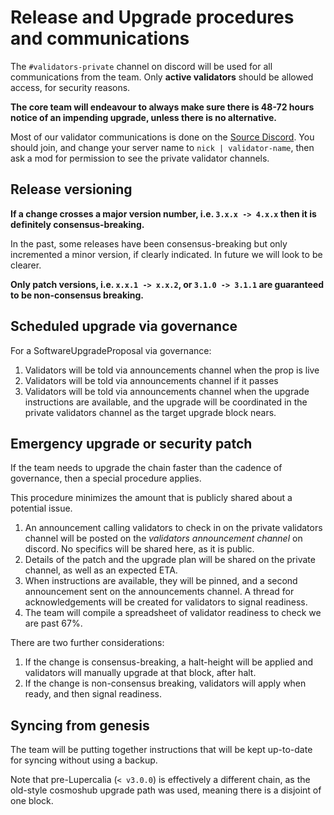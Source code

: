 # Release and Upgrade procedures and communications

The `#validators-private` channel on discord will be used for all communications from the team. Only **active validators** should be allowed access, for security reasons.

**The core team will endeavour to always make sure there is 48-72 hours notice of an impending upgrade, unless there is no alternative.**

Most of our validator communications is done on the [Source Discord](https://discord.gg/Source). You should join, and change your server name to `nick | validator-name`, then ask a mod for permission to see the private validator channels.

## Release versioning

**If a change crosses a major version number, i.e. `3.x.x -> 4.x.x` then it is definitely consensus-breaking.**

In the past, some releases have been consensus-breaking but only incremented a minor version, if clearly indicated. In future we will look to be clearer. 

**Only patch versions, i.e. `x.x.1 -> x.x.2`, or `3.1.0 -> 3.1.1` are guaranteed to be non-consensus breaking.**

## Scheduled upgrade via governance

For a SoftwareUpgradeProposal via governance:

1. Validators will be told via announcements channel when the prop is live
2. Validators will be told via announcements channel if it passes
3. Validators will be told via announcements channel when the upgrade instructions are available, and the upgrade will be coordinated in the private validators channel as the target upgrade block nears.

## Emergency upgrade or security patch

If the team needs to upgrade the chain faster than the cadence of governance, then a special procedure applies.

This procedure minimizes the amount that is publicly shared about a potential issue.

1. An announcement calling validators to check in on the private validators channel will be posted on the _validators announcement channel_ on discord. No specifics will be shared here, as it is public.
2. Details of the patch and the upgrade plan will be shared on the private channel, as well as an expected ETA.
3. When instructions are available, they will be pinned, and a second announcement sent on the announcements channel. A thread for acknowledgements will be created for validators to signal readiness.
4. The team will compile a spreadsheet of validator readiness to check we are past 67%.

There are two further considerations:

1. If the change is consensus-breaking, a halt-height will be applied and validators will manually upgrade at that block, after halt.
2. If the change is non-consensus breaking, validators will apply when ready, and then signal readiness.

## Syncing from genesis

The team will be putting together instructions that will be kept up-to-date for syncing without using a backup.

Note that pre-Lupercalia (`< v3.0.0`) is effectively a different chain, as the old-style cosmoshub upgrade path was used, meaning there is a disjoint of one block.
